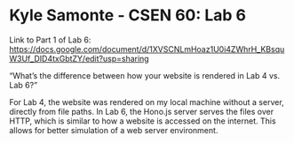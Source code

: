 # Kyle Samonte - CSEN 60: Lab 6

Link to Part 1 of Lab 6: https://docs.google.com/document/d/1XVSCNLmHoaz1U0i4ZWhrH_KBsquW3Uf_DID4txGbtZY/edit?usp=sharing 


“What’s the difference between how your website is rendered in Lab 4 vs. Lab 6?”

For Lab 4, the website was rendered on my local machine without a server, directly from file paths. In Lab 6, the Hono.js server serves the files over HTTP, which is similar to how a website is accessed on the internet. This allows for better simulation of a web server environment.